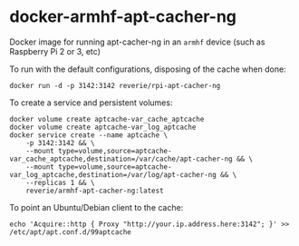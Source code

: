 # docker-armhf-apt-cacher-ng

Docker image for running apt-cacher-ng in an `armhf` device (such as Raspberry Pi 2 or 3, etc)

To run with the default configurations, disposing of the cache when done:

```
docker run -d -p 3142:3142 reverie/rpi-apt-cacher-ng
```

To create a service and persistent volumes:

```
docker volume create aptcache-var_cache_aptcache
docker volume create aptcache-var_log_aptcache
docker service create --name aptcache \
    -p 3142:3142 && \
    --mount type=volume,source=aptcache-var_cache_aptcache,destination=/var/cache/apt-cacher-ng && \
    --mount type=volume,source=aptcache-var_log_aptcache,destination=/var/log/apt-cacher-ng && \
    --replicas 1 && \
    reverie/armhf-apt-cacher-ng:latest
```

To point an Ubuntu/Debian client to the cache:

```
echo 'Acquire::http { Proxy "http://your.ip.address.here:3142"; }' >> /etc/apt/apt.conf.d/99aptcache
```



